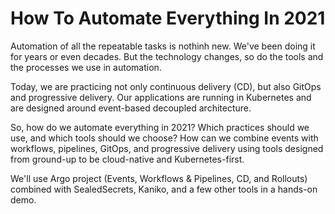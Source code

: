 # How To Automate Everything In 2021

Automation of all the repeatable tasks is nothinh new. We've been doing it for years or even decades. But the technology changes, so do the tools and the processes we use in automation.

Today, we are practicing not only continuous delivery (CD), but also GitOps and progressive delivery. Our applications are running in Kubernetes and are designed around event-based decoupled architecture.

So, how do we automate everything in 2021? Which practices should we use, and which tools should we choose? How can we combine events with workflows, pipelines, GitOps, and progressive delivery using tools designed from ground-up to be cloud-native and Kubernetes-first.

We'll use Argo project (Events, Workflows & Pipelines, CD, and Rollouts) combined with SealedSecrets, Kaniko, and a few other tools in a hands-on demo.
